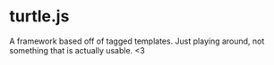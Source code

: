 # turtle.js

A framework based off of tagged templates. Just playing around, not something that is actually usable. <3
